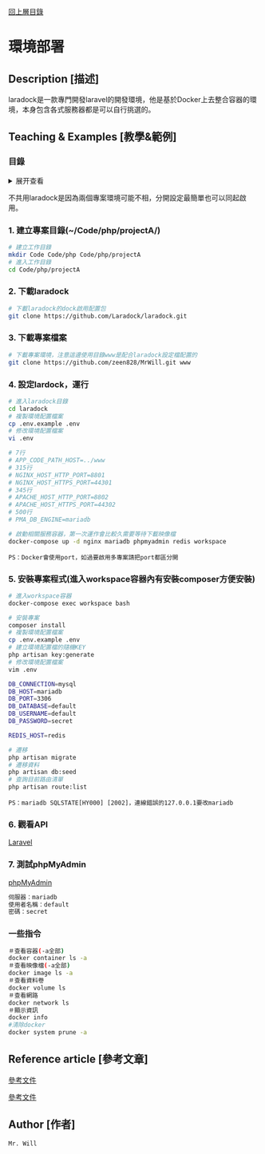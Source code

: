 [回上層目錄](../README.md)

# 環境部署

## **Description [描述]**
laradock是一款專門開發laravel的開發環境，他是基於Docker上去整合容器的環境，本身包含各式服務器都是可以自行挑選的。

## **Teaching & Examples [教學&範例]**
### 目錄
<details>
<summary>展开查看</summary>
<pre><code>
└── Code
    └── php
        ├── projectA(專案Ａ)
        │   ├── laradock
        │   │   └── .env
        │   └── www
        │       ├── .env
        │       └── public
        │           └── index.php
        └── projectB(專案B)
            ├── laradock
            │   └── .env
            └── www
                ├── .env
                └── public
                    └── index.php
</code></pre>
</details>

不共用laradock是因為兩個專案環境可能不相，分開設定最簡單也可以同起啟用。

### 1. 建立專案目錄(~/Code/php/projectA/)
```bash
# 建立工作目錄
mkdir Code Code/php Code/php/projectA
# 進入工作目錄
cd Code/php/projectA
```

### 2. 下載laradock
```bash
# 下載laradock的dock啟用配置包
git clone https://github.com/Laradock/laradock.git
```

### 3. 下載專案檔案
```bash
# 下載專案環境，注意這邊使用目錄www是配合laradock設定檔配置的
git clone https://github.com/zeen828/MrWill.git www
```

### 4. 設定lardock，運行
```bash
# 進入laradock目錄
cd laradock
# 複製環境配置檔案
cp .env.example .env
# 修改環境配置檔案
vi .env

# 7行
# APP_CODE_PATH_HOST=../www
# 315行
# NGINX_HOST_HTTP_PORT=8801
# NGINX_HOST_HTTPS_PORT=44301
# 345行
# APACHE_HOST_HTTP_PORT=8802
# APACHE_HOST_HTTPS_PORT=44302
# 500行
# PMA_DB_ENGINE=mariadb

# 啟動相關服務容器，第一次運作會比較久需要等待下載映像檔
docker-compose up -d nginx mariadb phpmyadmin redis workspace
```

`PS：Docker會使用port，如過要啟用多專案請把port都區分開`

### 5. 安裝專案程式(進入workspace容器內有安裝composer方便安裝)
```bash
# 進入workspace容器
docker-compose exec workspace bash

# 安裝專案
composer install
# 複製環境配置檔案
cp .env.example .env
# 建立環境配置檔的隨機KEY
php artisan key:generate
# 修改環境配置檔案
vim .env

DB_CONNECTION=mysql
DB_HOST=mariadb
DB_PORT=3306
DB_DATABASE=default
DB_USERNAME=default
DB_PASSWORD=secret

REDIS_HOST=redis

# 遷移
php artisan migrate
# 遷移資料
php artisan db:seed
# 查詢目前路由清單
php artisan route:list
```

`PS：mariadb SQLSTATE[HY000] [2002]，連線錯誤的127.0.0.1要改mariadb`

### 6. 觀看API
[Laravel](http://localhost:8801/)

### 7. 測試phpMyAdmin
[phpMyAdmin](http://localhost:8081/)
```txt
伺服器：mariadb
使用者名稱：default
密碼：secret
```

### 一些指令
```bash
＃查看容器(-a全部)
docker container ls -a
＃查看映像檔(-a全部)
docker image ls -a
＃查看資料卷
docker volume ls
＃查看網路
docker network ls
＃顯示資訊
docker info
#清除docker
docker system prune -a
```

## **Reference article [參考文章]**
[參考文件](https://laradock.io/)

[參考文件](https://ithelp.ithome.com.tw/articles/10194127)

## **Author [作者]**
`Mr. Will`
